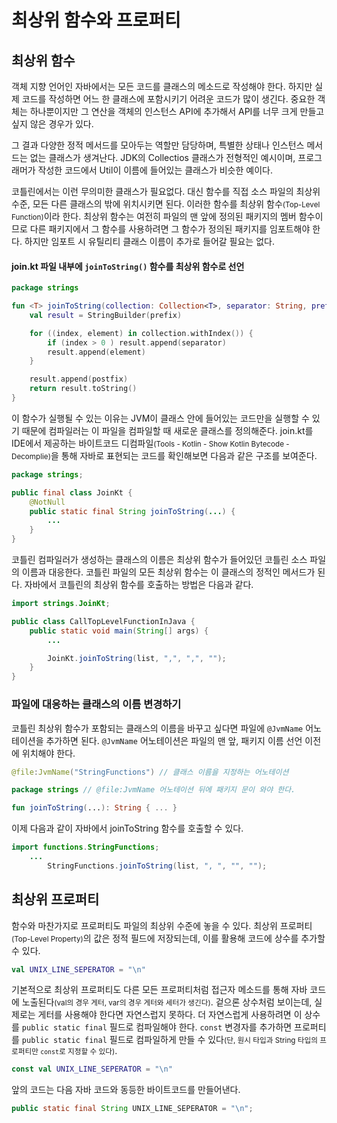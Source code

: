 # 최상위 함수와 프로퍼티

## 최상위 함수

객체 지향 언어인 자바에서는 모든 코드를 클래스의 메소드로 작성해야 한다. 하지만 실제 코드를 작성하면 어느 한 클래스에 포함시키기 어려운 코드가 많이 생긴다. 중요한 객체는 하나뿐이지만 그 연산을 객체의 인스턴스 API에 추가해서 API를 너무 크게 만들고 싶지 않은 경우가 있다.

그 결과 다양한 정적 메서드를 모아두는 역할만 담당하며, 특별한 상태나 인스턴스 메서드는 없는 클래스가 생겨난다. JDK의 Collectios 클래스가 전형적인 예시이며, 프로그래머가 작성한 코드에서 Util이 이름에 들어있는 클래스가 비슷한 예이다.

코틀린에서는 이런 무의미한 클래스가 필요없다. 대신 함수를 직접 소스 파일의 최상위 수준, 모든 다른 클래스의 밖에 위치시키면 된다. 이러한 함수를 최상위 함수<small>(Top-Level Function)</small>이라 한다. 최상위 함수는 여전히 파일의 맨 앞에 정의된 패키지의 멤버 함수이므로 다른 패키지에서 그 함수를 사용하려면 그 함수가 정의된 패키지를 임포트해야 한다. 하지만 임포트 시 유틸리티 클래스 이름이 추가로 들어갈 필요는 없다.

#### join.kt 파일 내부에 `joinToString()` 함수를 최상위 함수로 선언

```kotlin
package strings

fun <T> joinToString(collection: Collection<T>, separator: String, prefix: String, postfix: String): String {
    val result = StringBuilder(prefix)

    for ((index, element) in collection.withIndex()) {
        if (index > 0 ) result.append(separator)
        result.append(element)
    }

    result.append(postfix)
    return result.toString()
}
```

이 함수가 실행될 수 있는 이유는 JVM이 클래스 안에 들어있는 코드만을 실행할 수 있기 때문에 컴파일러는 이 파일을 컴파일할 때 새로운 클래스를 정의해준다. join.kt를 IDE에서 제공하는 바이트코드 디컴파일<small>(Tools - Kotlin - Show Kotlin Bytecode - Decomplie)</small>을 통해 자바로 표현되는 코드를 확인해보면 다음과 같은 구조를 보여준다.

```java
package strings;

public final class JoinKt {
    @NotNull
    public static final String joinToString(...) {
        ...
    }
}
```

코틀린 컴파일러가 생성하는 클래스의 이름은 최상위 함수가 들어있던 코틀린 소스 파일의 이름과 대응한다. 코틀린 파일의 모든 최상위 함수는 이 클래스의 정적인 메서드가 된다. 자바에서 코틀린의 최상위 함수를 호출하는 방법은 다음과 같다.

```java
import strings.JoinKt;

public class CallTopLevelFunctionInJava {
    public static void main(String[] args) {
        ...

        JoinKt.joinToString(list, ",", ",", "");
    }
}
```

### 파일에 대응하는 클래스의 이름 변경하기

코틀린 최상위 함수가 포함되는 클래스의 이름을 바꾸고 싶다면 파일에 `@JvmName` 어노테이션을 추가하면 된다. `@JvmName` 어노테이션은 파일의 맨 앞, 패키지 이름 선언 이전에 위치해야 한다.

```kotlin
@file:JvmName("StringFunctions") // 클래스 이름을 지정하는 어노테이션

package strings // @file:JvmName 어노테이션 뒤에 패키지 문이 와야 한다.

fun joinToString(...): String { ... }
```

이제 다음과 같이 자바에서 joinToString 함수를 호출할 수 있다.

```java
import functions.StringFunctions;
    ...
        StringFunctions.joinToString(list, ", ", "", "");
```

## 최상위 프로퍼티

함수와 마찬가지로 프로퍼티도 파일의 최상위 수준에 놓을 수 있다. 최상위 프로퍼티<small>(Top-Level Property)</small>의 값은 정적 필드에 저장되는데, 이를 활용해 코드에 상수를 추가할 수 있다.

```kotlin
val UNIX_LINE_SEPERATOR = "\n"
```

기본적으로 최상위 프로퍼티도 다른 모든 프로퍼티처럼 접근자 메소드를 통해 자바 코드에 노출된다<small>(val의 경우 게터, var의 경우 게터와 세터가 생긴다)</small>. 겉으론 상수처럼 보이는데, 실제로는 게터를 사용해야 한다면 자연스럽지 못하다. 더 자연스럽게 사용하려면 이 상수를 `public static final` 필드로 컴파일해야 한다. `const` 변경자를 추가하면 프로퍼티를 `public static final` 필드로 컴파일하게 만들 수 있다<small>(단, 원시 타입과 String 타입의 프로퍼티만 `const`로 지정할 수 있다)</small>.

```kotlin
const val UNIX_LINE_SEPERATOR = "\n"
```

앞의 코드는 다음 자바 코드와 동등한 바이트코드를 만들어낸다.

```java
public static final String UNIX_LINE_SEPERATOR = "\n";
```